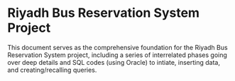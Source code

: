 # Riyadh Bus Reservation System Project

This document serves as the comprehensive foundation for the Riyadh Bus Reservation System project, including a series of interrelated phases going over deep details and SQL codes (using Oracle) to intiate, inserting data, and creating/recalling queries.
